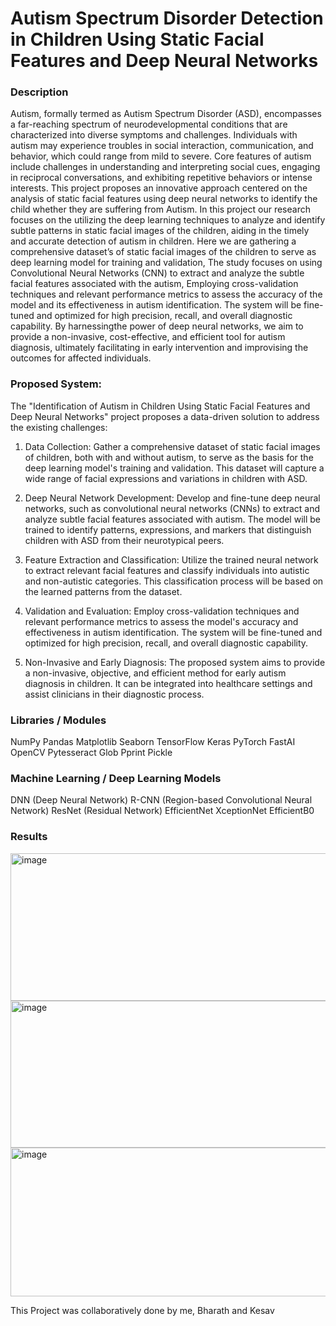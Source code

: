 # Autism Spectrum Disorder Detection in Children Using Static Facial Features and Deep Neural Networks

### Description
Autism, formally termed as Autism Spectrum Disorder (ASD), encompasses a far-reaching spectrum of neurodevelopmental conditions that are characterized into diverse symptoms and challenges. Individuals with autism may experience troubles in social interaction, communication, and behavior, which could range from mild to severe. Core features of autism include challenges in understanding and interpreting social cues, engaging in reciprocal conversations, and exhibiting repetitive behaviors or intense interests. This project proposes an innovative approach centered on the analysis of static facial features using deep neural networks to identify the child whether they are suffering from Autism. In this project our research focuses on the utilizing the deep learning techniques to analyze and identify subtle patterns in static facial images of the children, aiding in the timely and accurate detection of autism in children. Here we are gathering a comprehensive dataset’s of static facial images of the children to serve as deep learning model for training and validation, The study focuses on using Convolutional Neural Networks (CNN) to extract and analyze the subtle facial features associated with the autism, Employing cross-validation techniques and relevant performance metrics to assess the accuracy of the model and its effectiveness in autism identification. The system will be fine-tuned and optimized for high precision, recall, and overall diagnostic capability. By harnessingthe power of deep neural networks, we aim to provide a non-invasive, cost-effective, and efficient tool for autism diagnosis, ultimately facilitating in early intervention and improvising the outcomes for affected individuals.

### Proposed System:
The "Identification of Autism in Children Using Static Facial Features and Deep Neural 
Networks" project proposes a data-driven solution to address the existing challenges: 

1. Data Collection: Gather a comprehensive dataset of static facial images of children, both 
with and without autism, to serve as the basis for the deep learning model's training and 
validation. This dataset will capture a wide range of facial expressions and variations in 
children with ASD.

2. Deep Neural Network Development: Develop and fine-tune deep neural networks, such 
as convolutional neural networks (CNNs) to extract and analyze subtle facial features 
associated with autism. The model will be trained to identify patterns, expressions, and 
markers that distinguish children with ASD from their neurotypical peers.

3. Feature Extraction and Classification: Utilize the trained neural network to extract 
relevant facial features and classify individuals into autistic and non-autistic categories. This 
classification process will be based on the learned patterns from the dataset.
 
4. Validation and Evaluation: Employ cross-validation techniques and relevant performance 
metrics to assess the model's accuracy and effectiveness in autism identification. The system 
will be fine-tuned and optimized for high precision, recall, and overall diagnostic capability.
 
5. Non-Invasive and Early Diagnosis: The proposed system aims to provide a non-invasive, 
objective, and efficient method for early autism diagnosis in children. It can be integrated into 
healthcare settings and assist clinicians in their diagnostic process.

### Libraries / Modules
NumPy
Pandas
Matplotlib
Seaborn
TensorFlow
Keras
PyTorch
FastAI
OpenCV
Pytesseract
Glob
Pprint
Pickle

### Machine Learning / Deep Learning Models
DNN (Deep Neural Network)
R-CNN (Region-based Convolutional Neural Network)
ResNet (Residual Network)
EfficientNet
XceptionNet
EfficientB0

### Results 

<img width="524" height="236" alt="image" src="https://github.com/user-attachments/assets/21a542a7-6b17-4800-ad0a-58442f5d259b" />

<img width="528" height="235" alt="image" src="https://github.com/user-attachments/assets/90bfcead-f5c5-41dd-95a9-39e01c711a67" />

<img width="531" height="238" alt="image" src="https://github.com/user-attachments/assets/527926de-f384-443d-b9dd-7c2cd4b4fc34" />


This Project was collaboratively done by me, Bharath and Kesav




